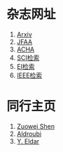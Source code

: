 # 杂志网址
1. <a href="https://arxiv.org/">Arxiv</a> 
2. <a href="https://www.springer.com/journal/41">JFAA</a> 
3. <a href="https://www.sciencedirect.com/journal/applied-and-computational-harmonic-analysis">ACHA</a>
4. <a href="https://www.webofknowledge.com">SCI检索</a> 
5. <a href="http://www.engineeringvillage.com">EI检索</a> 
6. <a href="http://ieeexplore.ieee.org/">IEEE检索</a>

# 同行主页
1. <a href="https://blog.nus.edu.sg/matzuows/">Zuowei Shen</a>
2. <a href="https://as.vanderbilt.edu/math/bio/?who=akram-aldroubi">Aldroubi</a>
3. <a href="https://webee.technion.ac.il/Sites/People/YoninaEldar/index.php">Y. Eldar</a>
